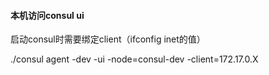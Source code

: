 #### 本机访问consul ui

启动consul时需要绑定client（ifconfig inet的值）

./consul agent -dev -ui -node=consul-dev -client=172.17.0.X

